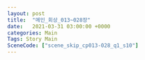 ```yaml
---
layout: post
title:  "메인_회상_013~028장"
date:   2021-03-31 03:00:00 +0000
categories: Main
Tags: Story Main
SceneCode: ["scene_skip_cp013-028_q1_s10"]
---
```

